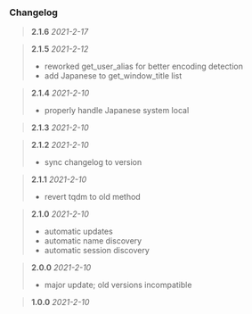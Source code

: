 ### Changelog

> **2.1.6**  *2021-2-17*

> **2.1.5**  *2021-2-12*
> - reworked get_user_alias for better encoding detection
> - add Japanese to get_window_title list

> **2.1.4**  *2021-2-10*
> - properly handle Japanese system local

> **2.1.3**  *2021-2-10*

> **2.1.2**  *2021-2-10*
> - sync changelog to version

> **2.1.1**  *2021-2-10*
> - revert tqdm to old method

> **2.1.0**  *2021-2-10*
> - automatic updates
> - automatic name discovery
> - automatic session discovery

> **2.0.0**  *2021-2-10*
> - major update; old versions incompatible

> **1.0.0**  *2021-2-10*
